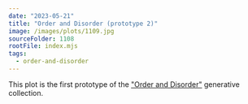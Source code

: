```yaml
---
date: "2023-05-21"
title: "Order and Disorder (prototype 2)"
image: /images/plots/1109.jpg
sourceFolder: 1108
rootFile: index.mjs
tags:
  - order-and-disorder
---
```


This plot is the first prototype of the ["Order and Disorder"](/plots/tags/order-and-disorder) generative collection.